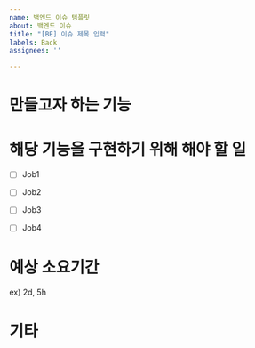 ```yaml
---
name: 백엔드 이슈 템플릿
about: 백엔드 이슈
title: "[BE] 이슈 제목 입력"
labels: Back
assignees: ''

---
```


# 만들고자 하는 기능


# 해당 기능을 구현하기 위해 해야 할 일
- [ ] Job1
- [ ] Job2
- [ ] Job3
- [ ] Job4


# 예상 소요기간
ex) 2d, 5h

# 기타
